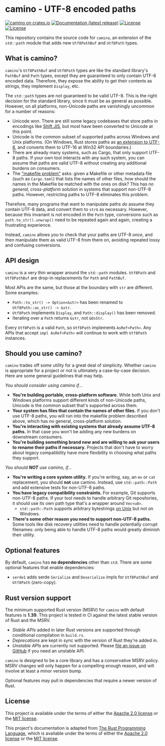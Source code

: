 # camino - UTF-8 encoded paths

[![camino on crates.io](https://img.shields.io/crates/v/camino)](https://crates.io/crates/camino)
[![Documentation (latest release)](https://docs.rs/camino/badge.svg)](https://docs.rs/camino)
[![License](https://img.shields.io/badge/license-Apache-green.svg)](LICENSE-APACHE)
[![License](https://img.shields.io/badge/license-MIT-green.svg)](LICENSE-MIT)

This repository contains the source code for `camino`, an extension of the `std::path` module that adds new
`Utf8PathBuf` and `Utf8Path` types.

## What is camino?

`camino`'s `Utf8PathBuf` and `Utf8Path` types are like the standard library's `PathBuf` and `Path` types, except they
are guaranteed to only contain UTF-8 encoded data. Therefore, they expose the ability to get their
contents as strings, they implement `Display`, etc.

The `std::path` types are not guaranteed to be valid UTF-8. This is the right decision for the standard library,
since it must be as general as possible. However, on all platforms, non-Unicode paths are vanishingly uncommon for a
number of reasons:
* Unicode won. There are still some legacy codebases that store paths in encodings like [Shift JIS], but most
  have been converted to Unicode at this point.
* Unicode is the common subset of supported paths across Windows and Unix platforms. (On Windows, Rust stores paths
  as [an extension to UTF-8](https://simonsapin.github.io/wtf-8/), and converts them to UTF-16 at Win32
  API boundaries.)
* There are already many systems, such as Cargo, that only support UTF-8 paths. If your own tool interacts with any such
  system, you can assume that paths are valid UTF-8 without creating any additional burdens on consumers.
* The ["makefile problem"](https://www.mercurial-scm.org/wiki/EncodingStrategy#The_.22makefile_problem.22) asks: given a
  Makefile or other metadata file (such as `Cargo.toml`) that lists the names of other files, how should the names in
  the Makefile be matched with the ones on disk? This has *no general, cross-platform solution* in systems that support
  non-UTF-8 paths. However, restricting paths to UTF-8 eliminates this problem.

[Shift JIS]: https://en.wikipedia.org/wiki/Shift_JIS

Therefore, many programs that want to manipulate paths *do* assume they contain UTF-8 data, and convert them to `str`s
as  necessary. However, because this invariant is not encoded in the `Path` type, conversions such as
`path.to_str().unwrap()` need to be repeated again and again, creating a frustrating experience.

Instead, `camino` allows you to check that your paths are UTF-8 *once*, and then manipulate them
as valid UTF-8 from there on, avoiding repeated lossy and confusing conversions.

## API design

`camino` is a very thin wrapper around the `std::path` modules. `Utf8Path` and `Utf8PathBuf` are drop-in replacements
for `Path` and `PathBuf`.

Most APIs are the same, but those at the boundary with `str` are different. Some examples:
* `Path::to_str() -> Option<&str>` has been renamed to `Utf8Path::as_str() -> &str`.
* `Utf8Path` implements `Display`, and `Path::display()` has been removed.
* Iterating over a `Path` returns `&str`, not `&OsStr`.

Every `Utf8Path` is a valid `Path`, so `Utf8Path` implements `AsRef<Path>`. Any APIs that accept `impl AsRef<Path>`
will continue to work with `Utf8Path` instances.

## Should you use camino?

`camino` trades off some utility for a great deal of simplicity. Whether `camino` is appropriate for a project or not
is ultimately a case-by-case decision. Here are some general guidelines that may help.

*You should consider using camino if...*

* **You're building portable, cross-platform software.** While both Unix and Windows platforms support different kinds
  of non-Unicode paths, Unicode is the common subset that's supported across them.
* **Your system has files that contain the names of other files.** If you don't use UTF-8 paths, you will run into the
  makefile problem described above, which has no general, cross-platform solution.
* **You're interacting with existing systems that already assume UTF-8 paths.** In that case you won't be adding any new
  burdens on downstream consumers.
* **You're building something brand new and are willing to ask your users to rename their paths if necessary.** Projects
  that don't have to worry about legacy compatibility have more flexibility in choosing what paths they support.

*You should **NOT** use camino, if...*

* **You're writing a core system utility.** If you're writing, say, an `mv` or `cat` replacement, you should
  **not** use camino. Instead, use `std::path::Path` and add extensive tests for non-UTF-8 paths.
* **You have legacy compatibility constraints.** For example, Git supports non-UTF-8 paths. If your tool needs to handle
  arbitrary Git repositories, it should use its own path type that's a wrapper around `Vec<u8>`. 
  * `std::path::Path` supports arbitrary bytestrings [on Unix] but not on Windows.
* **There's some other reason you need to support non-UTF-8 paths.** Some tools like disk recovery utilities need to
  handle potentially corrupt filenames: only being able to handle UTF-8 paths would greatly diminish their utility.

[on Unix]: https://doc.rust-lang.org/std/os/unix/ffi/index.html

## Optional features

By default, `camino` has **no dependencies** other than `std`. There are some optional features that enable
dependencies:
* `serde1` adds serde `Serialize` and `Deserialize` impls for `Utf8PathBuf` and `Utf8Path` (zero-copy).

## Rust version support

The minimum supported Rust version (MSRV) for `camino` with default features is **1.39**. This project is tested in CI
against the latest stable version of Rust and the MSRV.
* *Stable APIs* added in later Rust versions are supported through conditional compilation in `build.rs`.
* *Deprecations* are kept in sync with the version of Rust they're added in.
* *Unstable APIs* are currently not supported. Please
  [file an issue on GitHub](https://github.com/sunshowers/camino/issues/new) if you need an unstable API.

`camino` is designed to be a core library and has a conservative MSRV policy. MSRV changes will only happen for
a compelling enough reason, and will involve at least a minor version bump.

Optional features may pull in dependencies that require a newer version of Rust.

## License

This project is available under the terms of either the [Apache 2.0 license](LICENSE-APACHE) or the [MIT
license](LICENSE-MIT).

This project's documentation is adapted from [The Rust Programming Language](https://github.com/rust-lang/rust/), which is
available under the terms of either the [Apache 2.0 license](https://github.com/rust-lang/rust/blob/master/LICENSE-APACHE)
or the [MIT license](https://github.com/rust-lang/rust/blob/master/LICENSE-MIT).
